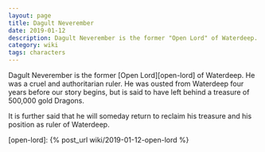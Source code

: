 ```yaml
---
layout: page
title: Dagult Neverember
date: 2019-01-12
description: Dagult Neverember is the former "Open Lord" of Waterdeep. He was a cruel and authoritarian ruler. He was ousted from Waterdeep four years before our story begins, but is said to have left behind a treasure of 500,000 gold Dragons.
category: wiki
tags: characters
---
```


Dagult Neverember is the former [Open Lord][open-lord] of Waterdeep. He was a cruel and authoritarian ruler. He was ousted from Waterdeep four years before our story begins, but is said to have left behind a treasure of 500,000 gold Dragons.

It is further said that he will someday return to reclaim his treasure and his position as ruler of Waterdeep.

[open-lord]: {% post_url wiki/2019-01-12-open-lord %}
